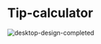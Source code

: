 # Tip-calculator
![desktop-design-completed](https://user-images.githubusercontent.com/72826720/143294499-e796e8d3-d2e3-4991-a339-fcd25da5d3a3.jpg)

